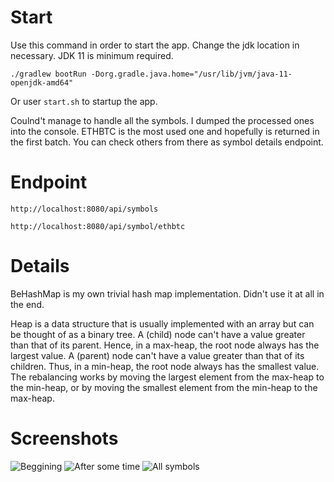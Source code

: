 # Start
Use this command in order to start the app. Change the jdk location in necessary. JDK 11 is minimum required.

```shell
./gradlew bootRun -Dorg.gradle.java.home="/usr/lib/jvm/java-11-openjdk-amd64"
```
Or user `start.sh` to startup the app.

Coulnd't manage to handle all the symbols. I dumped the processed ones into the console. ETHBTC is the most used one and hopefully is returned in the first batch. You can check others from there as symbol details endpoint.

# Endpoint

`http://localhost:8080/api/symbols`

`http://localhost:8080/api/symbol/ethbtc` 

# Details

BeHashMap is my own trivial hash map implementation. Didn't use it at all in the end.

Heap is a data structure that is usually implemented with an array but can be thought of as a binary tree.
A (child) node can't have a value greater than that of its parent. Hence, in a max-heap, the root node always has the largest value.
A (parent) node can't have a value greater than that of its children. Thus, in a min-heap, the root node always has the smallest value.
The rebalancing works by moving the largest element from the max-heap to the min-heap, or by moving the smallest element from the min-heap to the max-heap.

# Screenshots

![Beggining](images/symbol_detail_1.png)
![After some time](images/symbol_detail_2.png)
![All symbols](images/all_symbols.png)